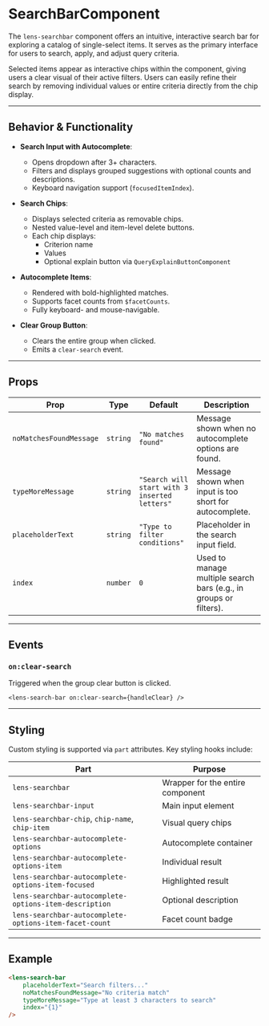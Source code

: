 # SearchBarComponent

The `lens-searchbar` component offers an intuitive, interactive search bar for exploring a catalog of single-select items. It serves as the primary interface for users to search, apply, and adjust query criteria.

Selected items appear as interactive chips within the component, giving users a clear visual of their active filters. Users can easily refine their search by removing individual values or entire criteria directly from the chip display.

---

## Behavior & Functionality

- **Search Input with Autocomplete**:
    - Opens dropdown after 3+ characters.
    - Filters and displays grouped suggestions with optional counts and descriptions.
    - Keyboard navigation support (`focusedItemIndex`).

- **Search Chips**:
    - Displays selected criteria as removable chips.
    - Nested value-level and item-level delete buttons.
    - Each chip displays:
        - Criterion name
        - Values
        - Optional explain button via `QueryExplainButtonComponent`

- **Autocomplete Items**:
    - Rendered with bold-highlighted matches.
    - Supports facet counts from `$facetCounts`.
    - Fully keyboard- and mouse-navigable.

- **Clear Group Button**:
    - Clears the entire group when clicked.
    - Emits a `clear-search` event.

---

## Props

| Prop                    | Type     | Default                                       | Description                                                       |
| ----------------------- | -------- | --------------------------------------------- | ----------------------------------------------------------------- |
| `noMatchesFoundMessage` | `string` | `"No matches found"`                          | Message shown when no autocomplete options are found.             |
| `typeMoreMessage`       | `string` | `"Search will start with 3 inserted letters"` | Message shown when input is too short for autocomplete.           |
| `placeholderText`       | `string` | `"Type to filter conditions"`                 | Placeholder in the search input field.                            |
| `index`                 | `number` | `0`                                           | Used to manage multiple search bars (e.g., in groups or filters). |

---

## Events

### `on:clear-search`

Triggered when the group clear button is clicked.

```svelte
<lens-search-bar on:clear-search={handleClear} />
```

---

## Styling

Custom styling is supported via `part` attributes. Key styling hooks include:

| Part                                                   | Purpose                          |
| ------------------------------------------------------ | -------------------------------- |
| `lens-searchbar`                                       | Wrapper for the entire component |
| `lens-searchbar-input`                                 | Main input element               |
| `lens-searchbar-chip`, `chip-name`, `chip-item`        | Visual query chips               |
| `lens-searchbar-autocomplete-options`                  | Autocomplete container           |
| `lens-searchbar-autocomplete-options-item`             | Individual result                |
| `lens-searchbar-autocomplete-options-item-focused`     | Highlighted result               |
| `lens-searchbar-autocomplete-options-item-description` | Optional description             |
| `lens-searchbar-autocomplete-options-item-facet-count` | Facet count badge                |

---

## Example

```html
<lens-search-bar
    placeholderText="Search filters..."
    noMatchesFoundMessage="No criteria match"
    typeMoreMessage="Type at least 3 characters to search"
    index="{1}"
/>
```
